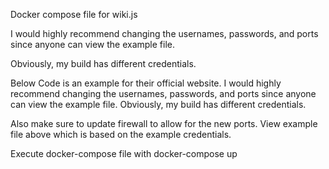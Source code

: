 Docker compose file for wiki.js

I would highly recommend changing the usernames, passwords, and ports since anyone can view the example file. 

Obviously, my build has different credentials.

Below Code is an example for their official website. I would highly recommend changing the usernames, passwords, and ports since anyone can view the example file. Obviously, my build has different credentials.

Also make sure to update firewall to allow for the new ports. View example file above which is based on the example credentials.

Execute docker-compose file with docker-compose up
